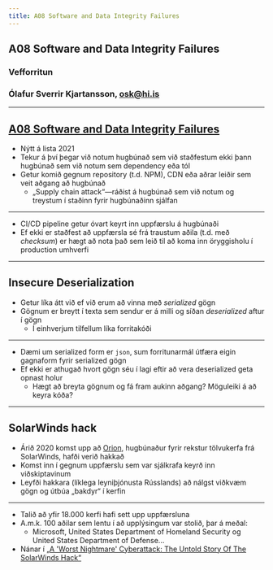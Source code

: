 ```yaml
---
title: A08 Software and Data Integrity Failures
---
```


## A08 Software and Data Integrity Failures

### Vefforritun

### Ólafur Sverrir Kjartansson, [osk@hi.is](mailto:osk@hi.is)

---

## [A08 Software and Data Integrity Failures](https://owasp.org/Top10/A08_2021-Software_and_Data_Integrity_Failures/)

* Nýtt á lista 2021
* Tekur á því þegar við notum hugbúnað sem við staðfestum ekki þann hugbúnað sem við notum sem dependency eða tól
* Getur komið gegnum repository (t.d. NPM), CDN eða aðrar leiðir sem veit aðgang að hugbúnað
  * „Supply chain attack“—ráðist á hugbúnað sem við notum og treystum í staðinn fyrir hugbúnaðinn sjálfan

***

* CI/CD pipeline getur óvart keyrt inn uppfærslu á hugbúnaði
* Ef ekki er staðfest að uppfærsla sé frá traustum aðila (t.d. með _checksum_) er hægt að nota það sem leið til að koma inn öryggisholu í production umhverfi

---

## Insecure Deserialization

* Getur líka átt við ef við erum að vinna með _serialized_ gögn
* Gögnum er breytt í texta sem sendur er á milli og síðan _deserialized_ aftur í gögn
  * Í einhverjum tilfellum líka forritakóði

***

* Dæmi um serialized form er `json`, sum forritunarmál útfæra eigin gagnaform fyrir serialized gögn
* Ef ekki er athugað hvort gögn séu í lagi eftir að vera deserialized geta opnast holur
  * Hægt að breyta gögnum og fá fram aukinn aðgang? Möguleiki á að keyra kóða?

---

## SolarWinds hack

* Árið 2020 komst upp að [Orion](https://www.solarwinds.com/orion-platform), hugbúnaður fyrir rekstur tölvukerfa frá SolarWinds, hafði verið hakkað
* Komst inn í gegnum uppfærslu sem var sjálkrafa keyrð inn viðskiptavinum
* Leyfði hakkara (líklega leyniþjónusta Rússlands) að nálgst viðkvæm gögn og útbúa „bakdyr“ í kerfin

***

* Talið að yfir 18.000 kerfi hafi sett upp uppfærsluna
* A.m.k. 100 aðilar sem lentu í að upplýsingum var stolið, þar á meðal:
  * Microsoft, United States Department of Homeland Security og United States Department of Defense...
* Nánar í [„A 'Worst Nightmare' Cyberattack: The Untold Story Of The SolarWinds Hack“](https://www.npr.org/2021/04/16/985439655/a-worst-nightmare-cyberattack-the-untold-story-of-the-solarwinds-hack)
